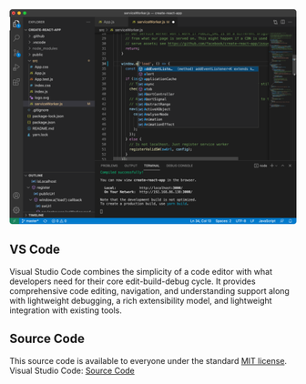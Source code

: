 <p align="center">
        <img src="../../assets/vscode.png" alt="Visual Studio Code"/>
</p>

## VS Code
Visual Studio Code combines the simplicity of a code editor with what developers need for their core edit-build-debug cycle. It provides comprehensive code editing, navigation, and understanding support along with lightweight debugging, a rich extensibility model, and lightweight integration with existing tools.

## Source Code
This source code is available to everyone under the standard [MIT license][mit_license].  
Visual Studio Code: [Source Code][source_code]
<!--Links-->
[source_code]: https://github.com/microsoft/vscode
[mit_license]: https://github.com/microsoft/vscode/blob/main/LICENSE.txt